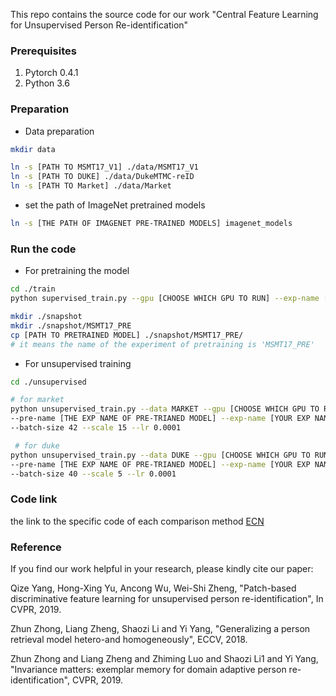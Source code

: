 
This repo contains the source code for our work
"Central Feature Learning for Unsupervised Person Re-identification"




### Prerequisites
1. Pytorch 0.4.1
2. Python 3.6



### Preparation
 
- Data preparation

```bash {.line-numbers}
mkdir data

ln -s [PATH TO MSMT17_V1] ./data/MSMT17_V1
ln -s [PATH TO DUKE] ./data/DukeMTMC-reID
ln -s [PATH TO Market] ./data/Market
```

- set the path of ImageNet pretrained models
```bash {.line-numbers}
ln -s [THE PATH OF IMAGENET PRE-TRAINED MODELS] imagenet_models
```
### Run the code
- For pretraining the model
```bash {.line-numbers}
cd ./train
python supervised_train.py --gpu [CHOOSE WHICH GPU TO RUN] --exp-name [YOUR EXP NAME]
```


```bash
mkdir ./snapshot
mkdir ./snapshot/MSMT17_PRE
cp [PATH TO PRETRAINED MODEL] ./snapshot/MSMT17_PRE/
# it means the name of the experiment of pretraining is 'MSMT17_PRE'  
```

- For unsupervised training
```bash {.line-numbers}
cd ./unsupervised

# for market
python unsupervised_train.py --data MARKET --gpu [CHOOSE WHICH GPU TO RUN] \
--pre-name [THE EXP NAME OF PRE-TRIANED MODEL] --exp-name [YOUR EXP NAME] \
--batch-size 42 --scale 15 --lr 0.0001 

 # for duke
python unsupervised_train.py --data DUKE --gpu [CHOOSE WHICH GPU TO RUN] \
--pre-name [THE EXP NAME OF PRE-TRIANED MODEL] --exp-name [YOUR EXP NAME] \
--batch-size 40 --scale 5 --lr 0.0001 

```

### Code link

the link to the specific code of each comparison method [ECN](https://github.com/zhunzhong07/ECN)



### Reference

If you find our work helpful in your research,
please kindly cite our paper:

Qize Yang, Hong-Xing Yu, Ancong Wu, Wei-Shi Zheng, "Patch-based discriminative feature 
learning for unsupervised person re-identification",
In CVPR, 2019.

Zhun Zhong, Liang Zheng, Shaozi Li and Yi Yang, "Generalizing a person retrieval model hetero-and homogeneously",
ECCV, 2018.

Zhun Zhong and Liang Zheng and Zhiming Luo and Shaozi Li1 and Yi Yang, "Invariance matters: exemplar memory for domain adaptive person re-identification",
CVPR, 2019.






